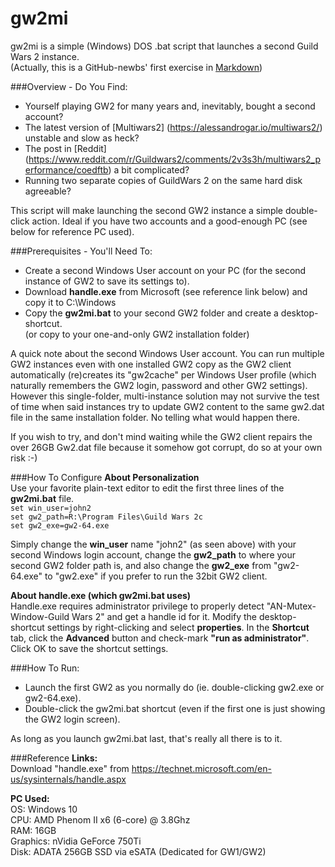 # gw2mi
gw2mi is a simple (Windows) DOS .bat script that launches a second Guild Wars 2 instance.  
(Actually, this is a GitHub-newbs' first exercise in [Markdown](http://commonmark.org/help/))

###Overview - Do You Find:
* Yourself playing GW2 for many years and, inevitably, bought a second account?
* The latest version of [Multiwars2] (https://alessandrogar.io/multiwars2/) unstable and slow as heck?
* The post in [Reddit] (https://www.reddit.com/r/Guildwars2/comments/2v3s3h/multiwars2_performance/coedftb) a bit complicated?
* Running two separate copies of GuildWars 2 on the same hard disk agreeable?  

This script will make launching the second GW2 instance a simple double-click action. Ideal if you have two accounts and a good-enough PC (see below for reference PC used).

###Prerequisites - You'll Need To:
* Create a second Windows User account on your PC (for the second instance of GW2 to save its settings to).
* Download **handle.exe** from Microsoft (see reference link below) and copy it to C:\Windows
* Copy the **gw2mi.bat** to your second GW2 folder and create a desktop-shortcut.  
  (or copy to your one-and-only GW2 installation folder)  

A quick note about the second Windows User account. You can run multiple GW2 instances even with one installed GW2 copy as the GW2 client automatically (re)creates its "gw2cache" per Windows User profile (which naturally remembers the GW2 login, password and other GW2 settings). However this single-folder, multi-instance solution may not survive the test of time when said instances try to update GW2 content to the same gw2.dat file in the same installation folder. No telling what would happen there.  

If you wish to try, and don't mind waiting while the GW2 client repairs the over 26GB Gw2.dat file because it somehow got corrupt, do so at your own risk :-)


###How To Configure
**About Personalization**  
Use your favorite plain-text editor to edit the first three lines of the **gw2mi.bat** file.  
    `set win_user=john2`  
    `set gw2_path=R:\Program Files\Guild Wars 2c`  
    `set gw2_exe=gw2-64.exe`  
    
Simply change the **win_user** name "john2" (as seen above) with your second Windows login account, change the **gw2_path** to where your second GW2 folder path is, and also change the **gw2_exe** from "gw2-64.exe" to "gw2.exe" if you prefer to run the 32bit GW2 client.  

**About handle.exe (which gw2mi.bat uses)**  
Handle.exe requires administrator privilege to properly detect "AN-Mutex-Window-Guild Wars 2" and get a handle id for it. Modify the desktop-shortcut settings by right-clicking and select **properties**. In the **Shortcut** tab, click the **Advanced** button and check-mark **"run as administrator"**. Click OK to save the shortcut settings.

###How To Run:
* Launch the first GW2 as you normally do (ie. double-clicking gw2.exe or gw2-64.exe).
* Double-click the gw2mi.bat shortcut (even if the first one is just showing the GW2 login screen).

As long as you launch gw2mi.bat last, that's really all there is to it.

###Reference
**Links:**  
Download "handle.exe" from https://technet.microsoft.com/en-us/sysinternals/handle.aspx

**PC Used:**  
OS: Windows 10  
CPU: AMD Phenom II x6 (6-core) @ 3.8Ghz  
RAM: 16GB  
Graphics: nVidia GeForce 750Ti  
Disk: ADATA 256GB SSD via eSATA (Dedicated for GW1/GW2)
